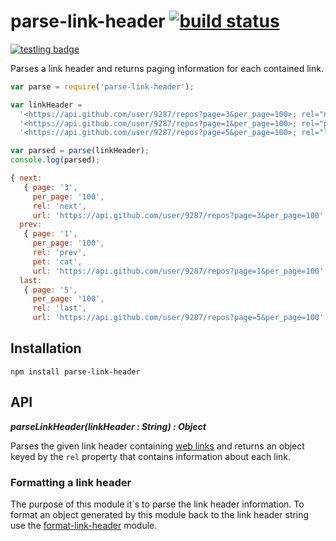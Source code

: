 # parse-link-header [![build status](https://secure.travis-ci.org/thlorenz/parse-link-header.png)](http://travis-ci.org/thlorenz/parse-link-header)

[![testling badge](https://ci.testling.com/thlorenz/parse-link-header.png)](https://ci.testling.com/thlorenz/parse-link-header)

Parses a link header and returns paging information for each contained link.

```js
var parse = require('parse-link-header');

var linkHeader =
  '<https://api.github.com/user/9287/repos?page=3&per_page=100>; rel="next", ' +
  '<https://api.github.com/user/9287/repos?page=1&per_page=100>; rel="prev"; pet="cat", ' +
  '<https://api.github.com/user/9287/repos?page=5&per_page=100>; rel="last"'

var parsed = parse(linkHeader);
console.log(parsed);
```

```js
{ next:
   { page: '3',
     per_page: '100',
     rel: 'next',
     url: 'https://api.github.com/user/9287/repos?page=3&per_page=100' },
  prev:
   { page: '1',
     per_page: '100',
     rel: 'prev',
     pet: 'cat',
     url: 'https://api.github.com/user/9287/repos?page=1&per_page=100' },
  last:
   { page: '5',
     per_page: '100',
     rel: 'last',
     url: 'https://api.github.com/user/9287/repos?page=5&per_page=100' } }
```

## Installation

    npm install parse-link-header

## API

***parseLinkHeader(linkHeader : String) : Object***

Parses the given link header containing [web links](http://tools.ietf.org/html/rfc5988) and returns an object keyed by
the `rel` property that contains information about each link.

### Formatting a link header

The purpose of this module it´s to parse the link header information. To format an object generated by this module back to the link header string use the [format-link-header](https://github.com/jonathansamines/format-link-header) module.
